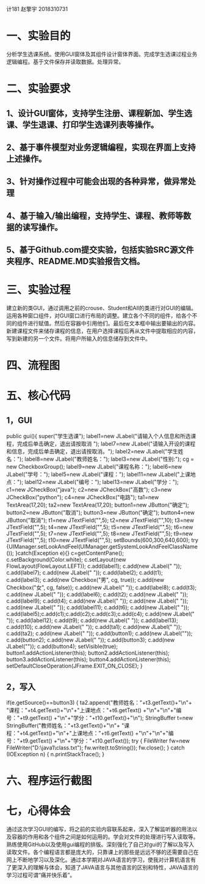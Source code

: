 计181 赵擎宇 2018310731
# 一、实验目的
分析学生选课系统。使用GUI窗体及其组件设计窗体界面。完成学生选课过程业务逻辑编程。基于文件保存并读取数据。处理异常。
# 二、实验要求
## 1、设计GUI窗体，支持学生注册、课程新加、学生选课、学生退课、打印学生选课列表等操作。
## 2、基于事件模型对业务逻辑编程，实现在界面上支持上述操作。
## 3、针对操作过程中可能会出现的各种异常，做异常处理
## 4、基于输入/输出编程，支持学生、课程、教师等数据的读写操作。
## 5、基于Github.com提交实验，包括实验SRC源文件夹程序、README.MD实验报告文档。
# 三、实验过程
建立新的类GUI，通过调用之前的crouse、Student和All的类进行对GUI的编辑。运用各种窗口组件，对GUI窗口进行布局的调整。建立各个不同的组件，给各个不同的组件进行赋值。然后在容器中引用他们。最后在文本框中输出要输出的内容。新建课程文件来储存课程的信息，在用户选择课程后再从文件中提取相应的内容，写到新建的另一个文件。将用户所输入的信息储存到文件中。
# 四、流程图

# 五、核心代码
## 1，GUI
public gui(){
		super("学生选课");
		label1=new JLabel("请输入个人信息和所选课程，完成后单击确定，退出请按取消 ");
		label7=new JLabel("请输入开设的课程和信息，完成后单击确定，退出请按取消。");
		label2=new JLabel("学生姓名：");
		label8=new JLabel("教师姓名：");
		label3=new JLabel("性别:"); 
		cg = new CheckboxGroup(); 
		label9=new JLabel("课程名称：");
		label6=new JLabel("学号：");
		 label5=new JLabel("课程：");
		label11=new JLabel("上课地点：");
		label12=new JLabel("编号：");
		label13=new JLabel("学分：");
		c1=new JCheckBox("java");
		c2=new JCheckBox("高数");
		c3=new JCheckBox("python");
		c4=new JCheckBox("电路");
		ta1=new TextArea(17,20);
		ta2=new TextArea(17,20);
		button1=new JButton("确定");
		button2=new JButton("取消");
		button3=new JButton("确定");
		button4=new JButton("取消");
		t1=new JTextField("",5);
		t2=new JTextField("",10);
		t3=new JTextField("",5);
		t4=new JTextField("",5);
		t5=new JTextField("",5);
		t6=new JTextField("",5);
		t7=new JTextField("",5);
		t8=new JTextField("",5);
		t9=new JTextField("",5);
		t10=new JTextField("",5);
		setBounds(600,300,640,600);
		try {UIManager.setLookAndFeel(UIManager.getSystemLookAndFeelClassName());
		}catch(Exception e){}
		c=getContentPane();	
		c.setBackground(Color.white);
		c.setLayout(new FlowLayout(FlowLayout.LEFT));
		c.add(label1);
		c.add(new JLabel("                       "));
		c.add(label7);
		c.add(new JLabel("                          "));
		c.add(label2);
		c.add(t1);
		c.add(label3);
		c.add(new Checkbox("男", cg, true)); 
		c.add(new Checkbox("女", cg, false));
		c.add(new JLabel("           "));
		c.add(label8);
		c.add(t3);
		c.add(new JLabel("                  "));
		c.add(label6);
		c.add(t2);
		c.add(new JLabel("                      "));
		c.add(label9);
		c.add(t4);
		c.add(new JLabel("   "));
		c.add(new JLabel("       "));
		c.add(new JLabel("                                         "));
		c.add(label11);
		c.add(t6);
		c.add(new JLabel("               "));
		c.add(label5);c.add(c1);c.add(c2);c.add(c3);c.add(c4);
		c.add(new JLabel("    "));
		c.add(label12);
		c.add(t9);
		c.add(new JLabel("                                       "));
		c.add(label13);
		c.add(t10);
		c.add(new JLabel("                        "));
		c.add(ta1);
		c.add(new JLabel("     "));
		c.add(ta2);
		c.add(new JLabel("                          "));
		c.add(button1);
		c.add(new JLabel(""));
        c.add(button2);
		c.add(new JLabel("         "));
		c.add(button3);
		c.add(new JLabel(""));
		c.add(button4);
		setVisible(true);
		button1.addActionListener(this);
		button2.addActionListener(this);
		button3.addActionListener(this);
		button4.addActionListener(this);
		setDefaultCloseOperation(JFrame.EXIT_ON_CLOSE);
	}
  ## 2，写入
  if(e.getSource()==button3) {
			ta2.append("教师姓名："+t3.getText()+"\n"+
			"课程："+t4.getText()+"\n"+"上课地点："+t6.getText()
			+"\n"+"\n"+"编号："+t9.getText()
			+"\n"+"学分："+t10.getText()+"\n");
			StringBuffer t=new StringBuffer("教师姓名："+t3.getText()+"\n"+
					"课程："+t4.getText()+"\n"+"上课地点："+t6.getText()
					+"\n"+"\n"+"编号："+t9.getText()
					+"\n"+"学分："+t10.getText());
			try {
				FileWriter fw=new FileWriter("D:\\java1\\class.txt");
				fw.write(t.toString());
				fw.close();
				} 
			catch (IOException n) 
				{
				n.printStackTrace();
				}
# 六、程序运行截图

# 七，心得体会
通过这次学习GUI的编写，将之前的实验内容联系起来，深入了解监听器的用法以及容器的作用和各个组件之间是如何运用的。学会对文件的处理进行写入读取等。熟练使用GitHub以及使用gui编程的排版。深刻强化了自己对gui的了解以及写入读取文件。各个编程语言都是庞大的，只靠课上的那些是远远不够的还需要自己在网上不断地学习以及深化。通过本学期对JAVA语言的学习，使我对计算机语言有了更深入的理解与体会，知道了JAVA语言与其他语言的区别和特性，JAVA语言的学习过程可谓“痛并快乐着”。
		
